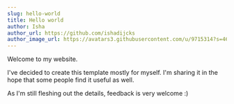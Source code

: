 ```yaml
---
slug: hello-world
title: Hello world
author: Isha
author_url: https://github.com/ishadijcks
author_image_url: https://avatars3.githubusercontent.com/u/9715314?s=460&u=3448bab7c42aef0fb04668ba372f6c851a7abe03&v=4
---
```


Welcome to my website.

I've decided to create this template mostly for myself. I'm sharing it in the hope that some people find it useful as well.

As I'm still fleshing out the details, feedback is very welcome :)
